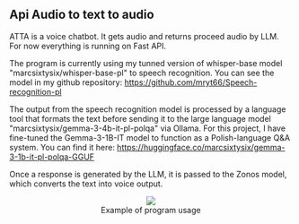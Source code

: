 ## Api Audio to text to audio
ATTA is a voice chatbot. It gets audio and returns proceed audio by LLM.
For now everything is running on Fast API.

The program is currently using my tunned version of whisper-base model "marcsixtysix/whisper-base-pl" to speech recognition.
You can see the model in my github repository:
https://github.com/mryt66/Speech-recognition-pl

The output from the speech recognition model is processed by a language tool that formats the text before sending it to the large language model "marcsixtysix/gemma-3-4b-it-pl-polqa" via Ollama.
For this project, I have fine-tuned the Gemma-3-1B-IT model to function as a Polish-language Q&A system.
You can find it here: https://huggingface.co/marcsixtysix/gemma-3-1b-it-pl-polqa-GGUF

Once a response is generated by the LLM, it is passed to the Zonos model, which converts the text into voice output.

<p align="center">
  <img src="https://github.com/user-attachments/assets/e5fff0b9-65b6-46dc-9d97-237ceb94f53d" />
  <br />
  Example of program usage
</p>
